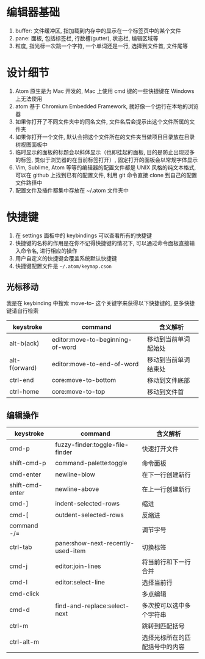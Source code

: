 # 编辑器基础

1. buffer: 文件缓冲区, 指加载到内存中的显示在一个标签页中的某个文件
1. pane: 面板, 包括标签栏, 行数槽(gutter), 状态栏, 编辑区域等
1. 粒度, 指光标一次跳一个字符, 一个单词还是一行, 选择到文件首, 文件尾等

# 设计细节

1. Atom 原生是为 Mac 开发的, Mac 上使用 cmd 键的一些快捷键在 Windows 上无法使用
1. atom 基于 Chromium Embedded Framework, 就好像一个运行在本地的浏览器
1. 如果你打开了不同文件夹中的同名文件, 文件名后会提示出这个文件所属的文件夹
1. 如果你打开一个文件, 默认会把这个文件所在的文件夹当做项目目录放在目录树视图面板中
1. 临时显示的面板的标题会以斜体显示（也即挂起的面板, 目的是防止出现过多的标签, 类似于浏览器的在当前标签打开）, 固定打开的面板会以常规字体显示
1. Vim, Sublime, Atom 等等的编辑器的配置文件都是 UNIX 风格的纯文本格式, 可以在 github 上找到已有的配置文件, 利用 git 命令直接 clone 到自己的配置文件路径中
1. 配置文件及插件都集中存放在 ~/.atom 文件夹中

# 快捷键

1. 在 settings 面板中的 keybindings 可以查看所有的快捷键
2. 快捷键的名称的作用是在你不记得快捷键的情况下, 可以通过命令面板直接输入命令名, 进行相应的操作
3. 用户自定义的快捷键会覆盖系统默认快捷键
4. 快捷键配置文件是 `~/.atom/keymap.cson`

## 光标移动

我是在 keybinding 中搜索 move-to- 这个关键字来获得以下快捷键的, 更多快捷键请自行检索

| keystroke     | command                          | 含义解析 |
| ------------- | ---------------------------------| ---------------- |
| alt-b(ack)    | editor:move-to-beginning-of-word | 移动到当前单词起始处 |
| alt-f(orward) | editor:move-to-end-of-word       | 移动到当前单词结束处 |
| ctrl-end      | core:move-to-bottom              | 移动到文件底部 |
| ctrl-home     | core:move-to-top                 | 移动到文件首 |

## 编辑操作

| keystroke       | command                           | 含义解析 |
| --------------- |---------------------------------- | ---------- |
| cmd-p           | fuzzy-finder:toggle-file-finder   | 快速打开文件 |
| shift-cmd-p     | command-palette:toggle            | 命令面板 |
| cmd-enter       | newline-blow                      | 在下一行创建新行 |
| shift-cmd-enter | newline-above                     | 在上一行创建新行 |
| cmd-]           | indent-selected-rows              | 缩进 |
| cmd-[           | outdent-selected-rows             | 反缩进 |
| command -/=     |                                   | 调节字号 |
| ctrl-tab        | pane:show-next-recently-used-item | 切换标签 |
| cmd-j           | editor:join-lines                 | 将当前行和下一行合并 |
| cmd-l           | editor:select-line                | 选择当前行 |
| cmd-click       |                                   | 多点编辑 |
| cmd-d           | find-and-replace:select-next      | 多次按可以选中多个字符串 |
| ctrl-m          |                                   | 跳转到匹配括号 |
| ctrl-alt-m      |                                   | 选择光标所在的匹配括号中的内容 |
